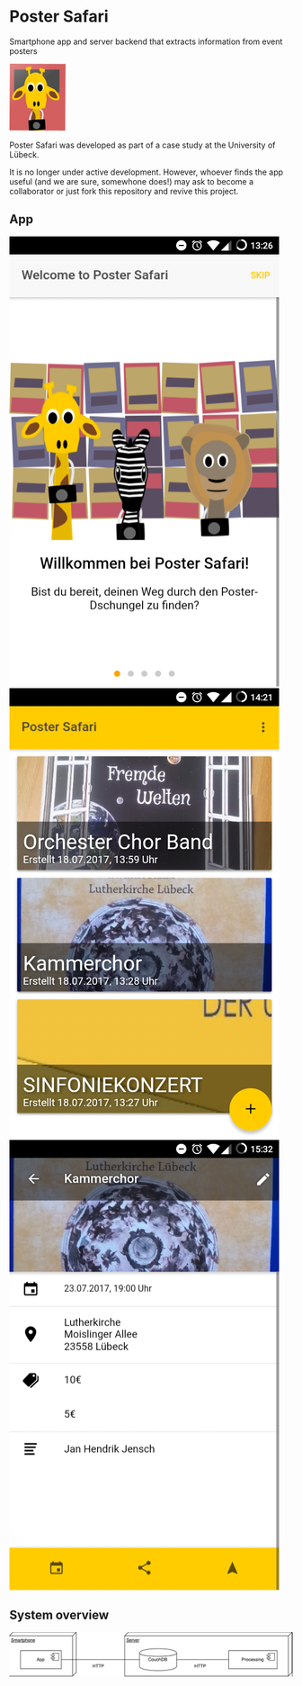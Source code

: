 # Poster Safari

Smartphone app and server backend that extracts information from event posters

![Logo](./images/logo_small.png)

Poster Safari was developed as part of a case study at the University of Lübeck.

It is no longer under active development. 
However, whoever finds the app useful (and we are sure, somewhone does!) may ask to become a collaborator or just fork this repository and revive this project.

## App

![App Welcome](./images/app_screen_welcome.png)
![App Home](./images/app_screen_home.png)
![App Details](./images/app_screen_details.png)

## System overview 

![System overview](./images/systemoverview.png)

